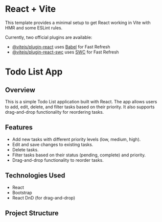 # React + Vite

This template provides a minimal setup to get React working in Vite with HMR and some ESLint rules.

Currently, two official plugins are available:

- [@vitejs/plugin-react](https://github.com/vitejs/vite-plugin-react/blob/main/packages/plugin-react/README.md) uses [Babel](https://babeljs.io/) for Fast Refresh
- [@vitejs/plugin-react-swc](https://github.com/vitejs/vite-plugin-react-swc) uses [SWC](https://swc.rs/) for Fast Refresh


# Todo List App

## Overview

This is a simple Todo List application built with React. The app allows users to add, edit, delete, and filter tasks based on their priority. It also supports drag-and-drop functionality for reordering tasks.

## Features

- Add new tasks with different priority levels (low, medium, high).
- Edit and save changes to existing tasks.
- Delete tasks.
- Filter tasks based on their status (pending, complete) and priority.
- Drag-and-drop functionality to reorder tasks.

## Technologies Used

- React
- Bootstrap
- React DnD (for drag-and-drop)

## Project Structure

